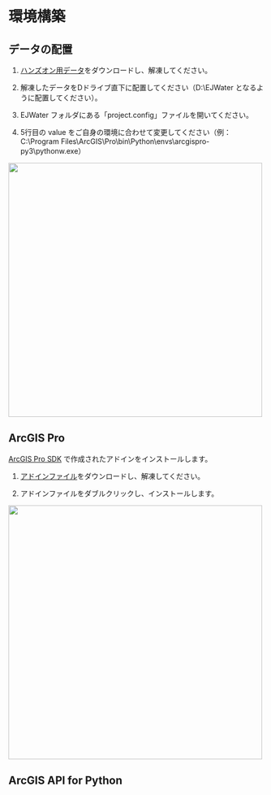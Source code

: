 # 環境構築

## データの配置
1. [ハンズオン用データ](https://github.com/EsriJapan/workshops/blob/master/20200825_app-development-hands-on/HandsOn_Data.zip)をダウンロードし、解凍してください。

2. 解凍したデータをDドライブ直下に配置してください（D:\EJWater となるように配置してください）。

3. EJWater フォルダにある「project.config」ファイルを開いてください。

4. 5行目の value をご自身の環境に合わせて変更してください（例：C:\Program Files\ArcGIS\Pro\bin\Python\envs\arcgispro-py3\pythonw.exe）

<img src="./Images/data_config.png" width="500px">

## ArcGIS Pro
[ArcGIS Pro SDK](https://pro.arcgis.com/en/pro-app/sdk/) で作成されたアドインをインストールします。

1. [アドインファイル](https://github.com/EsriJapan/workshops/blob/master/20200825_app-development-hands-on/Environment/Addin.zip)をダウンロードし、解凍してください。

2. アドインファイルをダブルクリックし、インストールします。

<img src="./Images/prosdk.png" width="500px">

## ArcGIS API for Python